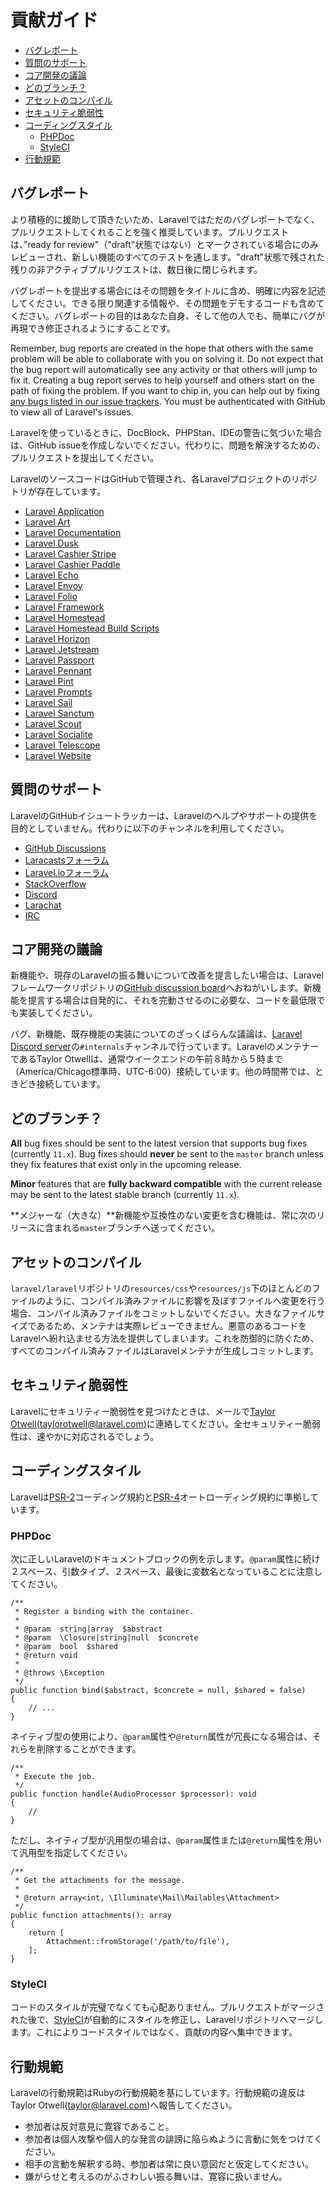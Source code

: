 # 貢献ガイド

- [バグレポート](#bug-reports)
- [質問のサポート](#support-questions)
- [コア開発の議論](#core-development-discussion)
- [どのブランチ？](#which-branch)
- [アセットのコンパイル](#compiled-assets)
- [セキュリティ脆弱性](#security-vulnerabilities)
- [コーディングスタイル](#coding-style)
    - [PHPDoc](#phpdoc)
    - [StyleCI](#styleci)
- [行動規範](#code-of-conduct)

<a name="bug-reports"></a>
## バグレポート

より積極的に援助して頂きたいため、Laravelではただのバグレポートでなく、プルリクエストしてくれることを強く推奨しています。プルリクエストは、”ready for review"（"draft"状態ではない）とマークされている場合にのみレビューされ、新しい機能のすべてのテストを通します。"draft"状態で残された残りの非アクティブプルリクエストは、数日後に閉じられます。

バグレポートを提出する場合にはその問題をタイトルに含め、明確に内容を記述してください。できる限り関連する情報や、その問題をデモするコードも含めてください。バグレポートの目的はあなた自身、そして他の人でも、簡単にバグが再現でき修正されるようにすることです。

Remember, bug reports are created in the hope that others with the same problem will be able to collaborate with you on solving it. Do not expect that the bug report will automatically see any activity or that others will jump to fix it. Creating a bug report serves to help yourself and others start on the path of fixing the problem. If you want to chip in, you can help out by fixing [any bugs listed in our issue trackers](https://github.com/issues?q=is%3Aopen+is%3Aissue+label%3Abug+user%3Alaravel). You must be authenticated with GitHub to view all of Laravel's issues.

Laravelを使っているときに、DocBlock、PHPStan、IDEの警告に気づいた場合は、GitHub issueを作成しないでください。代わりに、問題を解決するための、プルリクエストを提出してください。

LaravelのソースコードはGitHubで管理され、各Laravelプロジェクトのリポジトリが存在しています。

<div class="content-list" markdown="1">

- [Laravel Application](https://github.com/laravel/laravel)
- [Laravel Art](https://github.com/laravel/art)
- [Laravel Documentation](https://github.com/laravel/docs)
- [Laravel Dusk](https://github.com/laravel/dusk)
- [Laravel Cashier Stripe](https://github.com/laravel/cashier)
- [Laravel Cashier Paddle](https://github.com/laravel/cashier-paddle)
- [Laravel Echo](https://github.com/laravel/echo)
- [Laravel Envoy](https://github.com/laravel/envoy)
- [Laravel Folio](https://github.com/laravel/folio)
- [Laravel Framework](https://github.com/laravel/framework)
- [Laravel Homestead](https://github.com/laravel/homestead)
- [Laravel Homestead Build Scripts](https://github.com/laravel/settler)
- [Laravel Horizon](https://github.com/laravel/horizon)
- [Laravel Jetstream](https://github.com/laravel/jetstream)
- [Laravel Passport](https://github.com/laravel/passport)
- [Laravel Pennant](https://github.com/laravel/pennant)
- [Laravel Pint](https://github.com/laravel/pint)
- [Laravel Prompts](https://github.com/laravel/prompts)
- [Laravel Sail](https://github.com/laravel/sail)
- [Laravel Sanctum](https://github.com/laravel/sanctum)
- [Laravel Scout](https://github.com/laravel/scout)
- [Laravel Socialite](https://github.com/laravel/socialite)
- [Laravel Telescope](https://github.com/laravel/telescope)
- [Laravel Website](https://github.com/laravel/laravel.com-next)

</div>

<a name="support-questions"></a>
## 質問のサポート

LaravelのGitHubイシュートラッカーは、Laravelのヘルプやサポートの提供を目的としていません。代わりに以下のチャンネルを利用してください。

<div class="content-list" markdown="1">

- [GitHub Discussions](https://github.com/laravel/framework/discussions)
- [Laracastsフォーラム](https://laracasts.com/discuss)
- [Laravel.ioフォーラム](https://laravel.io/forum)
- [StackOverflow](https://stackoverflow.com/questions/tagged/laravel)
- [Discord](https://discord.gg/laravel)
- [Larachat](https://larachat.co)
- [IRC](https://web.libera.chat/?nick=artisan&channels=#laravel)

</div>

<a name="core-development-discussion"></a>
## コア開発の議論

新機能や、現存のLaravelの振る舞いについて改善を提言したい場合は、Laravelフレームワークリポジトリの[GitHub discussion board](https://github.com/laravel/framework/discussions)へおねがいします。新機能を提言する場合は自発的に、それを完動させるのに必要な、コードを最低限でも実装してください。

バグ、新機能、既存機能の実装についてのざっくばらんな議論は、[Laravel Discord server](https://discord.gg/laravel)の`#internals`チャンネルで行っています。LaravelのメンテナーであるTaylor Otwellは、通常ウイークエンドの午前８時から５時まで（America/Chicago標準時、UTC-6:00）接続しています。他の時間帯では、ときどき接続しています。

<a name="which-branch"></a>
## どのブランチ？

**All** bug fixes should be sent to the latest version that supports bug fixes (currently `11.x`). Bug fixes should **never** be sent to the `master` branch unless they fix features that exist only in the upcoming release.

**Minor** features that are **fully backward compatible** with the current release may be sent to the latest stable branch (currently `11.x`).

**メジャーな（大きな）**新機能や互換性のない変更を含む機能は、常に次のリリースに含まれる`master`ブランチへ送ってください。

<a name="compiled-assets"></a>
## アセットのコンパイル

`laravel/laravel`リポジトリの`resources/css`や`resources/js`下のほとんどのファイルのように、コンパイル済みファイルに影響を及ぼすファイルへ変更を行う場合、コンパイル済みファイルをコミットしないでください。大きなファイルサイズであるため、メンテナは実際レビューできません。悪意のあるコードをLaravelへ紛れ込ませる方法を提供してしまいます。これを防御的に防ぐため、すべてのコンパイル済みファイルはLaravelメンテナが生成しコミットします。

<a name="security-vulnerabilities"></a>
## セキュリティ脆弱性

Laravelにセキュリティー脆弱性を見つけたときは、メールで[Taylor Otwell(taylorotwell@laravel.com)](mailto:taylor@laravel.com)に連絡してください。全セキュリティー脆弱性は、速やかに対応されるでしょう。

<a name="coding-style"></a>
## コーディングスタイル

Laravelは[PSR-2](https://github.com/php-fig/fig-standards/blob/master/accepted/PSR-2-coding-style-guide.md)コーディング規約と[PSR-4](https://github.com/php-fig/fig-standards/blob/master/accepted/PSR-4-autoloader.md)オートローディング規約に準拠しています。

<a name="phpdoc"></a>
### PHPDoc

次に正しいLaravelのドキュメントブロックの例を示します。`@param`属性に続け２スペース、引数タイプ、２スペース、最後に変数名となっていることに注意してください。

    /**
     * Register a binding with the container.
     *
     * @param  string|array  $abstract
     * @param  \Closure|string|null  $concrete
     * @param  bool  $shared
     * @return void
     *
     * @throws \Exception
     */
    public function bind($abstract, $concrete = null, $shared = false)
    {
        // ...
    }

ネイティブ型の使用により、`@param`属性や`@return`属性が冗長になる場合は、それらを削除することができます。

    /**
     * Execute the job.
     */
    public function handle(AudioProcessor $processor): void
    {
        //
    }

ただし、ネイティブ型が汎用型の場合は、`@param`属性または`@return`属性を用いて汎用型を指定してください。

    /**
     * Get the attachments for the message.
     *
     * @return array<int, \Illuminate\Mail\Mailables\Attachment>
     */
    public function attachments(): array
    {
        return [
            Attachment::fromStorage('/path/to/file'),
        ];
    }

<a name="styleci"></a>
### StyleCI

コードのスタイルが完璧でなくても心配ありません。プルリクエストがマージされた後で、[StyleCI](https://styleci.io/)が自動的にスタイルを修正し、Laravelリポジトリへマージします。これによりコードスタイルではなく、貢献の内容へ集中できます。

<a name="code-of-conduct"></a>
## 行動規範

Laravelの行動規範はRubyの行動規範を基にしています。行動規範の違反はTaylor Otwell(taylor@laravel.com)へ報告してください。

<div class="content-list" markdown="1">

- 参加者は反対意見に寛容であること。
- 参加者は個人攻撃や個人的な発言の誹謗に陥らぬように言動に気をつけてください。
- 相手の言動を解釈する時、参加者は常に良い意図だと仮定してください。
- 嫌がらせと考えるのがふさわしい振る舞いは、寛容に扱いません。

</div>
